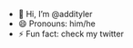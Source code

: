 - 👋 Hi, I’m @addityler
- 😄 Pronouns: him/he
- ⚡ Fun fact: check my twitter

<!---
addityler/addityler is a ✨ special ✨ repository because its `README.md` (this file) appears on your GitHub profile.
You can click the Preview link to take a look at your changes.
--->
